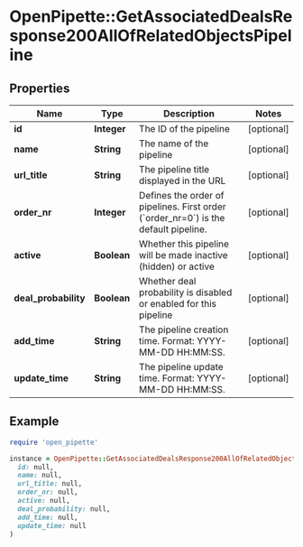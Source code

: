 # OpenPipette::GetAssociatedDealsResponse200AllOfRelatedObjectsPipeline

## Properties

| Name | Type | Description | Notes |
| ---- | ---- | ----------- | ----- |
| **id** | **Integer** | The ID of the pipeline | [optional] |
| **name** | **String** | The name of the pipeline | [optional] |
| **url_title** | **String** | The pipeline title displayed in the URL | [optional] |
| **order_nr** | **Integer** | Defines the order of pipelines. First order (&#x60;order_nr&#x3D;0&#x60;) is the default pipeline. | [optional] |
| **active** | **Boolean** | Whether this pipeline will be made inactive (hidden) or active | [optional] |
| **deal_probability** | **Boolean** | Whether deal probability is disabled or enabled for this pipeline | [optional] |
| **add_time** | **String** | The pipeline creation time. Format: YYYY-MM-DD HH:MM:SS. | [optional] |
| **update_time** | **String** | The pipeline update time. Format: YYYY-MM-DD HH:MM:SS. | [optional] |

## Example

```ruby
require 'open_pipette'

instance = OpenPipette::GetAssociatedDealsResponse200AllOfRelatedObjectsPipeline.new(
  id: null,
  name: null,
  url_title: null,
  order_nr: null,
  active: null,
  deal_probability: null,
  add_time: null,
  update_time: null
)
```

